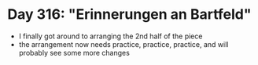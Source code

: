 # Day 316: "Erinnerungen an Bartfeld"

- I finally got around to arranging the 2nd half of the piece
- the arrangement now needs practice, practice, practice, and will probably see some more changes
